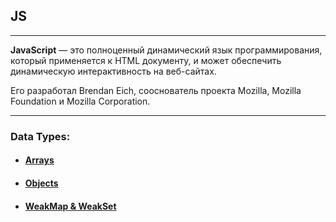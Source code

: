 ## JS

---

 __JavaScript__ — это полноценный динамический язык программирования, который применяется к HTML документу, и может обеспечить динамическую интерактивность на веб-сайтах. 

 Его разработал Brendan Eich, сооснователь проекта Mozilla, Mozilla Foundation и Mozilla Corporation.

---

 ### Data Types:

* #### [Arrays](../tasks/JS/DataTypes/arrays.js)
* #### [Objects](../tasks/JS/DataTypes/objects.js)
* #### [WeakMap & WeakSet](../tasks/JS/DataTypes/weakmap-weakset.js)
